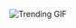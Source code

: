 ![Trending GIF](https://media4.giphy.com/media/v1.Y2lkPThiYjIxNzcyNnBnNGxhcWtta25tdDQyeXJpeXFwbW9vdHRiYWoyYzQwcjYwaGZucCZlcD12MV9naWZzX3NlYXJjaCZjdD1n/wQAbcl6iDnawokpLj9/giphy.gif)
